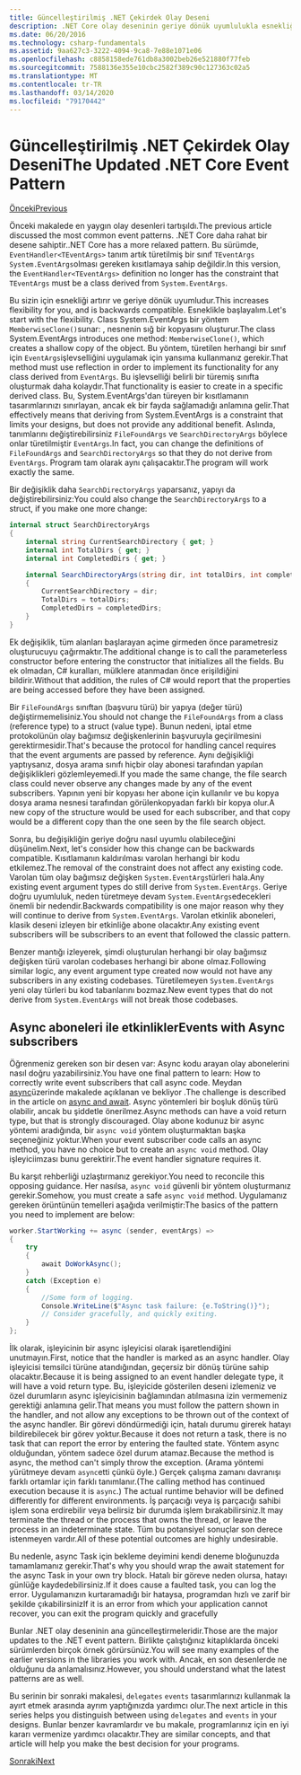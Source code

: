 ```yaml
---
title: Güncelleştirilmiş .NET Çekirdek Olay Deseni
description: .NET Core olay deseninin geriye dönük uyumlulukla esnekliği nasıl sağladığını ve async aboneleri ile güvenli olay işlemenin nasıl uygulanacağını öğrenin.
ms.date: 06/20/2016
ms.technology: csharp-fundamentals
ms.assetid: 9aa627c3-3222-4094-9ca8-7e88e1071e06
ms.openlocfilehash: c8858158ede761db8a3002beb26e521880f77feb
ms.sourcegitcommit: 7588136e355e10cbc2582f389c90c127363c02a5
ms.translationtype: MT
ms.contentlocale: tr-TR
ms.lasthandoff: 03/14/2020
ms.locfileid: "79170442"
---
```

# <a name="the-updated-net-core-event-pattern"></a><span data-ttu-id="11ae5-103">Güncelleştirilmiş .NET Çekirdek Olay Deseni</span><span class="sxs-lookup"><span data-stu-id="11ae5-103">The Updated .NET Core Event Pattern</span></span>

[<span data-ttu-id="11ae5-104">Önceki</span><span class="sxs-lookup"><span data-stu-id="11ae5-104">Previous</span></span>](event-pattern.md)

<span data-ttu-id="11ae5-105">Önceki makalede en yaygın olay desenleri tartışıldı.</span><span class="sxs-lookup"><span data-stu-id="11ae5-105">The previous article discussed the most common event patterns.</span></span> <span data-ttu-id="11ae5-106">.NET Core daha rahat bir desene sahiptir.</span><span class="sxs-lookup"><span data-stu-id="11ae5-106">.NET Core has a more relaxed pattern.</span></span> <span data-ttu-id="11ae5-107">Bu sürümde, `EventHandler<TEventArgs>` tanım artık türetilmiş bir sınıf `TEventArgs` `System.EventArgs`olması gereken kısıtlamaya sahip değildir.</span><span class="sxs-lookup"><span data-stu-id="11ae5-107">In this version, the `EventHandler<TEventArgs>` definition no longer has the constraint that `TEventArgs` must be a class derived from `System.EventArgs`.</span></span>

<span data-ttu-id="11ae5-108">Bu sizin için esnekliği artırır ve geriye dönük uyumludur.</span><span class="sxs-lookup"><span data-stu-id="11ae5-108">This increases flexibility for you, and is backwards compatible.</span></span> <span data-ttu-id="11ae5-109">Esneklikle başlayalım.</span><span class="sxs-lookup"><span data-stu-id="11ae5-109">Let's start with the flexibility.</span></span> <span data-ttu-id="11ae5-110">Class System.EventArgs bir yöntem `MemberwiseClone()`sunar: , nesnenin sığ bir kopyasını oluşturur.</span><span class="sxs-lookup"><span data-stu-id="11ae5-110">The class System.EventArgs introduces one method: `MemberwiseClone()`, which creates a shallow copy of the object.</span></span>
<span data-ttu-id="11ae5-111">Bu yöntem, türetilen herhangi bir sınıf için `EventArgs`işlevselliğini uygulamak için yansıma kullanmanız gerekir.</span><span class="sxs-lookup"><span data-stu-id="11ae5-111">That method must use reflection in order to implement its functionality for any class derived from `EventArgs`.</span></span> <span data-ttu-id="11ae5-112">Bu işlevselliği belirli bir türemiş sınıfta oluşturmak daha kolaydır.</span><span class="sxs-lookup"><span data-stu-id="11ae5-112">That functionality is easier to create in a specific derived class.</span></span> <span data-ttu-id="11ae5-113">Bu, System.EventArgs'dan türeyen bir kısıtlamanın tasarımlarınızı sınırlayan, ancak ek bir fayda sağlamadığı anlamına gelir.</span><span class="sxs-lookup"><span data-stu-id="11ae5-113">That effectively means that deriving from System.EventArgs is a constraint that limits your designs, but does not provide any additional benefit.</span></span>
<span data-ttu-id="11ae5-114">Aslında, tanımlarını değiştirebilirsiniz `FileFoundArgs` ve `SearchDirectoryArgs` böylece onlar türetilmiştir `EventArgs`.</span><span class="sxs-lookup"><span data-stu-id="11ae5-114">In fact, you can change the definitions of `FileFoundArgs` and `SearchDirectoryArgs` so that they do not derive from `EventArgs`.</span></span>
<span data-ttu-id="11ae5-115">Program tam olarak aynı çalışacaktır.</span><span class="sxs-lookup"><span data-stu-id="11ae5-115">The program will work exactly the same.</span></span>

<span data-ttu-id="11ae5-116">Bir değişiklik daha `SearchDirectoryArgs` yaparsanız, yapıyı da değiştirebilirsiniz:</span><span class="sxs-lookup"><span data-stu-id="11ae5-116">You could also change the `SearchDirectoryArgs` to a struct, if you make one more change:</span></span>

```csharp
internal struct SearchDirectoryArgs
{
    internal string CurrentSearchDirectory { get; }
    internal int TotalDirs { get; }
    internal int CompletedDirs { get; }

    internal SearchDirectoryArgs(string dir, int totalDirs, int completedDirs) : this()
    {
        CurrentSearchDirectory = dir;
        TotalDirs = totalDirs;
        CompletedDirs = completedDirs;
    }
}
```

<span data-ttu-id="11ae5-117">Ek değişiklik, tüm alanları başlarayan açime girmeden önce parametresiz oluşturucuyu çağırmaktır.</span><span class="sxs-lookup"><span data-stu-id="11ae5-117">The additional change is to call the parameterless constructor before entering the constructor that initializes all the fields.</span></span> <span data-ttu-id="11ae5-118">Bu ek olmadan, C# kuralları, mülklere atanmadan önce erişildiğini bildirir.</span><span class="sxs-lookup"><span data-stu-id="11ae5-118">Without that addition, the rules of C# would report that the properties are being accessed before they have been assigned.</span></span>

<span data-ttu-id="11ae5-119">Bir `FileFoundArgs` sınıftan (başvuru türü) bir yapıya (değer türü) değiştirmemelisiniz.</span><span class="sxs-lookup"><span data-stu-id="11ae5-119">You should not change the `FileFoundArgs` from a class (reference type) to a struct (value type).</span></span> <span data-ttu-id="11ae5-120">Bunun nedeni, iptal etme protokolünün olay bağımsız değişkenlerinin başvuruyla geçirilmesini gerektirmesidir.</span><span class="sxs-lookup"><span data-stu-id="11ae5-120">That's because the protocol for handling cancel requires that the event arguments are passed by reference.</span></span> <span data-ttu-id="11ae5-121">Aynı değişikliği yaptıysanız, dosya arama sınıfı hiçbir olay abonesi tarafından yapılan değişiklikleri gözlemleyemedi.</span><span class="sxs-lookup"><span data-stu-id="11ae5-121">If you made the same change, the file search class could never observe any changes made by any of the event subscribers.</span></span> <span data-ttu-id="11ae5-122">Yapının yeni bir kopyası her abone için kullanılır ve bu kopya dosya arama nesnesi tarafından görülenkopyadan farklı bir kopya olur.</span><span class="sxs-lookup"><span data-stu-id="11ae5-122">A new copy of the structure would be used for each subscriber, and that copy would be a different copy than the one seen by the file search object.</span></span>

<span data-ttu-id="11ae5-123">Sonra, bu değişikliğin geriye doğru nasıl uyumlu olabileceğini düşünelim.</span><span class="sxs-lookup"><span data-stu-id="11ae5-123">Next, let's consider how this change can be backwards compatible.</span></span>
<span data-ttu-id="11ae5-124">Kısıtlamanın kaldırılması varolan herhangi bir kodu etkilemez.</span><span class="sxs-lookup"><span data-stu-id="11ae5-124">The removal of the constraint does not affect any existing code.</span></span> <span data-ttu-id="11ae5-125">Varolan tüm olay bağımsız değişken `System.EventArgs`türleri hala.</span><span class="sxs-lookup"><span data-stu-id="11ae5-125">Any existing event argument types do still derive from `System.EventArgs`.</span></span>
<span data-ttu-id="11ae5-126">Geriye doğru uyumluluk, neden türetmeye devam `System.EventArgs`edecekleri önemli bir nedendir.</span><span class="sxs-lookup"><span data-stu-id="11ae5-126">Backwards compatibility is one major reason why they will continue to derive from `System.EventArgs`.</span></span> <span data-ttu-id="11ae5-127">Varolan etkinlik aboneleri, klasik deseni izleyen bir etkinliğe abone olacaktır.</span><span class="sxs-lookup"><span data-stu-id="11ae5-127">Any existing event subscribers will be subscribers to an event that followed the classic pattern.</span></span>

<span data-ttu-id="11ae5-128">Benzer mantığı izleyerek, şimdi oluşturulan herhangi bir olay bağımsız değişken türü varolan codebases herhangi bir abone olmaz.</span><span class="sxs-lookup"><span data-stu-id="11ae5-128">Following similar logic, any event argument type created now would not have any subscribers in any existing codebases.</span></span> <span data-ttu-id="11ae5-129">Türetilemeyen `System.EventArgs` yeni olay türleri bu kod tabanlarını bozmaz.</span><span class="sxs-lookup"><span data-stu-id="11ae5-129">New event types that do not derive from `System.EventArgs` will not break those codebases.</span></span>

## <a name="events-with-async-subscribers"></a><span data-ttu-id="11ae5-130">Async aboneleri ile etkinlikler</span><span class="sxs-lookup"><span data-stu-id="11ae5-130">Events with Async subscribers</span></span>

<span data-ttu-id="11ae5-131">Öğrenmeniz gereken son bir desen var: Async kodu arayan olay abonelerini nasıl doğru yazabilirsiniz.</span><span class="sxs-lookup"><span data-stu-id="11ae5-131">You have one final pattern to learn: How to correctly write event subscribers that call async code.</span></span> <span data-ttu-id="11ae5-132">Meydan [async](async.md)üzerinde makalede açıklanan ve bekliyor .</span><span class="sxs-lookup"><span data-stu-id="11ae5-132">The challenge is described in the article on [async and await](async.md).</span></span> <span data-ttu-id="11ae5-133">Async yöntemleri bir boşluk dönüş türü olabilir, ancak bu şiddetle önerilmez.</span><span class="sxs-lookup"><span data-stu-id="11ae5-133">Async methods can have a void return type, but that is strongly discouraged.</span></span> <span data-ttu-id="11ae5-134">Olay abone kodunuz bir async yöntemi aradığında, bir `async void` yöntem oluşturmaktan başka seçeneğiniz yoktur.</span><span class="sxs-lookup"><span data-stu-id="11ae5-134">When your event subscriber code calls an async method, you have no choice but to create an `async void` method.</span></span> <span data-ttu-id="11ae5-135">Olay işleyiciimzası bunu gerektirir.</span><span class="sxs-lookup"><span data-stu-id="11ae5-135">The event handler signature requires it.</span></span>

<span data-ttu-id="11ae5-136">Bu karşıt rehberliği uzlaştırmanız gerekiyor.</span><span class="sxs-lookup"><span data-stu-id="11ae5-136">You need to reconcile this opposing guidance.</span></span> <span data-ttu-id="11ae5-137">Her nasılsa, `async void` güvenli bir yöntem oluşturmanız gerekir.</span><span class="sxs-lookup"><span data-stu-id="11ae5-137">Somehow, you must create a safe `async void` method.</span></span> <span data-ttu-id="11ae5-138">Uygulamanız gereken örüntünün temelleri aşağıda verilmiştir:</span><span class="sxs-lookup"><span data-stu-id="11ae5-138">The basics of the pattern you need to implement are below:</span></span>

```csharp
worker.StartWorking += async (sender, eventArgs) =>
{
    try
    {
        await DoWorkAsync();
    }
    catch (Exception e)
    {
        //Some form of logging.
        Console.WriteLine($"Async task failure: {e.ToString()}");
        // Consider gracefully, and quickly exiting.
    }
};
```

<span data-ttu-id="11ae5-139">İlk olarak, işleyicinin bir async işleyicisi olarak işaretlendiğini unutmayın.</span><span class="sxs-lookup"><span data-stu-id="11ae5-139">First, notice that the handler is marked as an async handler.</span></span> <span data-ttu-id="11ae5-140">Olay işleyicisi temsilci türüne atandığından, geçersiz bir dönüş türüne sahip olacaktır.</span><span class="sxs-lookup"><span data-stu-id="11ae5-140">Because it is being assigned to an event handler delegate type, it will have a void return type.</span></span> <span data-ttu-id="11ae5-141">Bu, işleyicide gösterilen deseni izlemeniz ve özel durumların async işleyicisinin bağlamından atılmasına izin vermemeniz gerektiği anlamına gelir.</span><span class="sxs-lookup"><span data-stu-id="11ae5-141">That means you must follow the pattern shown in the handler, and not allow any exceptions to be thrown out of the context of the async handler.</span></span> <span data-ttu-id="11ae5-142">Bir görevi döndürmediği için, hatalı durumu girerek hatayı bildirebilecek bir görev yoktur.</span><span class="sxs-lookup"><span data-stu-id="11ae5-142">Because it does not return a task, there is no task that can report the error by entering the faulted state.</span></span> <span data-ttu-id="11ae5-143">Yöntem async olduğundan, yöntem sadece özel durum atamaz.</span><span class="sxs-lookup"><span data-stu-id="11ae5-143">Because the method is async, the method can't simply throw the exception.</span></span> <span data-ttu-id="11ae5-144">(Arama yöntemi yürütmeye devam `async`etti çünkü öyle.) Gerçek çalışma zamanı davranışı farklı ortamlar için farklı tanımlanır.</span><span class="sxs-lookup"><span data-stu-id="11ae5-144">(The calling method has continued execution because it is `async`.) The actual runtime behavior will be defined differently for different environments.</span></span> <span data-ttu-id="11ae5-145">İş parçacığı veya iş parçacığı sahibi işlem sona erdirebilir veya belirsiz bir durumda işlem bırakabilirsiniz.</span><span class="sxs-lookup"><span data-stu-id="11ae5-145">It may terminate the thread or the process that owns the thread, or leave the process in an indeterminate state.</span></span> <span data-ttu-id="11ae5-146">Tüm bu potansiyel sonuçlar son derece istenmeyen vardır.</span><span class="sxs-lookup"><span data-stu-id="11ae5-146">All of these potential outcomes are highly undesirable.</span></span>

<span data-ttu-id="11ae5-147">Bu nedenle, async Task için bekleme deyimini kendi deneme bloğunuzda tamamlamanız gerekir.</span><span class="sxs-lookup"><span data-stu-id="11ae5-147">That's why you should wrap the await statement for the async Task in your own try block.</span></span> <span data-ttu-id="11ae5-148">Hatalı bir göreve neden olursa, hatayı günlüğe kaydedebilirsiniz.</span><span class="sxs-lookup"><span data-stu-id="11ae5-148">If it does cause a faulted task, you can log the error.</span></span> <span data-ttu-id="11ae5-149">Uygulamanızın kurtaramadığı bir hataysa, programdan hızlı ve zarif bir şekilde çıkabilirsiniz</span><span class="sxs-lookup"><span data-stu-id="11ae5-149">If it is an error from which your application cannot recover, you can exit the program quickly and gracefully</span></span>

<span data-ttu-id="11ae5-150">Bunlar .NET olay deseninin ana güncelleştirmeleridir.</span><span class="sxs-lookup"><span data-stu-id="11ae5-150">Those are the major updates to the .NET event pattern.</span></span> <span data-ttu-id="11ae5-151">Birlikte çalıştığınız kitaplıklarda önceki sürümlerden birçok örnek görürsünüz.</span><span class="sxs-lookup"><span data-stu-id="11ae5-151">You will see many examples of the earlier versions in the libraries you work with.</span></span> <span data-ttu-id="11ae5-152">Ancak, en son desenlerde ne olduğunu da anlamalısınız.</span><span class="sxs-lookup"><span data-stu-id="11ae5-152">However, you should understand what the latest patterns are as well.</span></span>

<span data-ttu-id="11ae5-153">Bu serinin bir sonraki makalesi, `delegates` `events` tasarımlarınızı kullanmak la ayırt etmek arasında ayrım yaptığınızda yardımcı olur.</span><span class="sxs-lookup"><span data-stu-id="11ae5-153">The next article in this series helps you distinguish between using `delegates` and `events` in your designs.</span></span> <span data-ttu-id="11ae5-154">Bunlar benzer kavramlardır ve bu makale, programlarınız için en iyi kararı vermenize yardımcı olacaktır.</span><span class="sxs-lookup"><span data-stu-id="11ae5-154">They are similar concepts, and that article will help you make the best decision for your programs.</span></span>

[<span data-ttu-id="11ae5-155">Sonraki</span><span class="sxs-lookup"><span data-stu-id="11ae5-155">Next</span></span>](distinguish-delegates-events.md)
